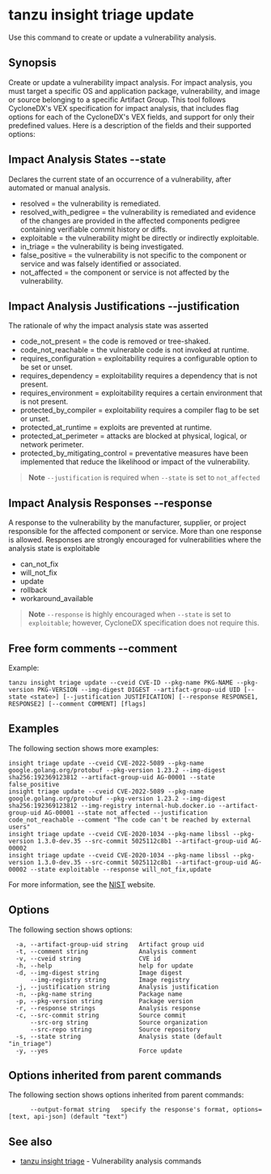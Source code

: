 # tanzu insight triage update

Use this command to create or update a vulnerability analysis.

## <a id='synopsis'></a>Synopsis

Create or update a vulnerability impact analysis. For impact analysis, you must
target a specific OS and application package, vulnerability, and image or source
belonging to a specific Artifact Group. This tool follows CycloneDX's VEX specification
for impact analysis, that includes flag options for each of the CycloneDX's
VEX fields, and support for only their predefined values. Here is a
description of the fields and their supported options:

## Impact Analysis States \-\-state

Declares the current state of an occurrence of a vulnerability, after automated
or manual analysis.

- resolved = the vulnerability is remediated.
- resolved_with_pedigree = the vulnerability is remediated and evidence of
  the changes are provided in the affected components pedigree containing
  verifiable commit history or diffs.
- exploitable = the vulnerability might be directly or indirectly exploitable.
- in_triage = the vulnerability is being investigated.
- false_positive = the vulnerability is not specific to the component or service
  and was falsely identified or associated.
- not_affected = the component or service is not affected by the vulnerability.  

## Impact Analysis Justifications \-\-justification

The rationale of why the impact analysis state was asserted

- code_not_present = the code is removed or tree-shaked.
- code_not_reachable = the vulnerable code is not invoked at runtime.
- requires_configuration = exploitability requires a configurable option to be
  set or unset.
- requires_dependency = exploitability requires a dependency that is not present.
- requires_environment = exploitability requires a certain environment that is
  not present.
- protected_by_compiler = exploitability requires a compiler flag to be
  set or unset.
- protected_at_runtime = exploits are prevented at runtime.
- protected_at_perimeter = attacks are blocked at physical, logical, or network
  perimeter.
- protected_by_mitigating_control = preventative measures have been implemented
  that reduce the likelihood or impact of the vulnerability.

> **Note** `--justification` is required when `--state` is set to `not_affected`

## Impact Analysis Responses \-\-response

A response to the vulnerability by the manufacturer, supplier, or project
responsible for the affected component or service.  More than one response is allowed. Responses are strongly encouraged for vulnerabilities where the
analysis state is exploitable

- can_not_fix
- will_not_fix
- update
- rollback
- workaround_available

> **Note** `--response` is highly encouraged when `--state` is set to `exploitable`; however, CycloneDX specification does not require this.

## Free form comments \-\-comment

Example:

```console
tanzu insight triage update --cveid CVE-ID --pkg-name PKG-NAME --pkg-version PKG-VERSION --img-digest DIGEST --artifact-group-uid UID [--state <state>] [--justification JUSTIFICATION] [--response RESPONSE1, RESPONSE2] [--comment COMMENT] [flags]
```

## <a id='examples'></a>Examples

The following section shows more examples:

```console
insight triage update --cveid CVE-2022-5089 --pkg-name google.golang.org/protobuf --pkg-version 1.23.2 --img-digest sha256:192369123812 --artifact-group-uid AG-00001 --state false_positive
insight triage update --cveid CVE-2022-5089 --pkg-name google.golang.org/protobuf --pkg-version 1.23.2 --img-digest sha256:192369123812 --img-registry internal-hub.docker.io --artifact-group-uid AG-00001 --state not_affected --justification code_not_reachable --comment "The code can't be reached by external users"
insight triage update --cveid CVE-2020-1034 --pkg-name libssl --pkg-version 1.3.0-dev.35 --src-commit 5025112c8b1 --artifact-group-uid AG-00002
insight triage update --cveid CVE-2020-1034 --pkg-name libssl --pkg-version 1.3.0-dev.35 --src-commit 5025112c8b1 --artifact-group-uid AG-00002 --state exploitable --response will_not_fix,update
```

For more information, see the [NIST](https://nvd.nist.gov/) website. 

## <a id='options'></a>Options

The following section shows options:

```console
  -a, --artifact-group-uid string   Artifact group uid
  -t, --comment string              Analysis comment
  -v, --cveid string                CVE id
  -h, --help                        help for update
  -d, --img-digest string           Image digest
      --img-registry string         Image registry
  -j, --justification string        Analysis justification
  -n, --pkg-name string             Package name
  -p, --pkg-version string          Package version
  -r, --response strings            Analysis response
  -c, --src-commit string           Source commit
      --src-org string              Source organization
      --src-repo string             Source repository
  -s, --state string                Analysis state (default "in_triage")
  -y, --yes                         Force update
```

## <a id='options'></a>Options inherited from parent commands

The following section shows options inherited from parent commands:

```console
      --output-format string   specify the response's format, options=[text, api-json] (default "text")
```

## <a id='see-also'></a>See also

* [tanzu insight triage](tanzu_insight_triage.hbs.md)	 - Vulnerability analysis commands